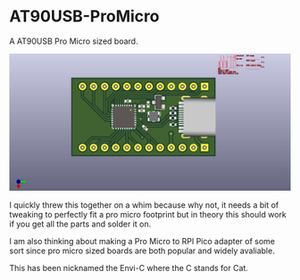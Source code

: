 # AT90USB-ProMicro
 A AT90USB Pro Micro sized board.

![Board Image](AT90USB-ProMicro.jpg)

I quickly threw this together on a whim because why not, it needs a bit of tweaking to perfectly fit a pro micro footprint but in theory this should work if you get all the parts and solder it on.

I am also thinking about making a Pro Micro to RPI Pico adapter of some sort since pro micro sized boards are both popular and widely avaliable.

This has been nicknamed the Envi-C where the C stands for Cat.
